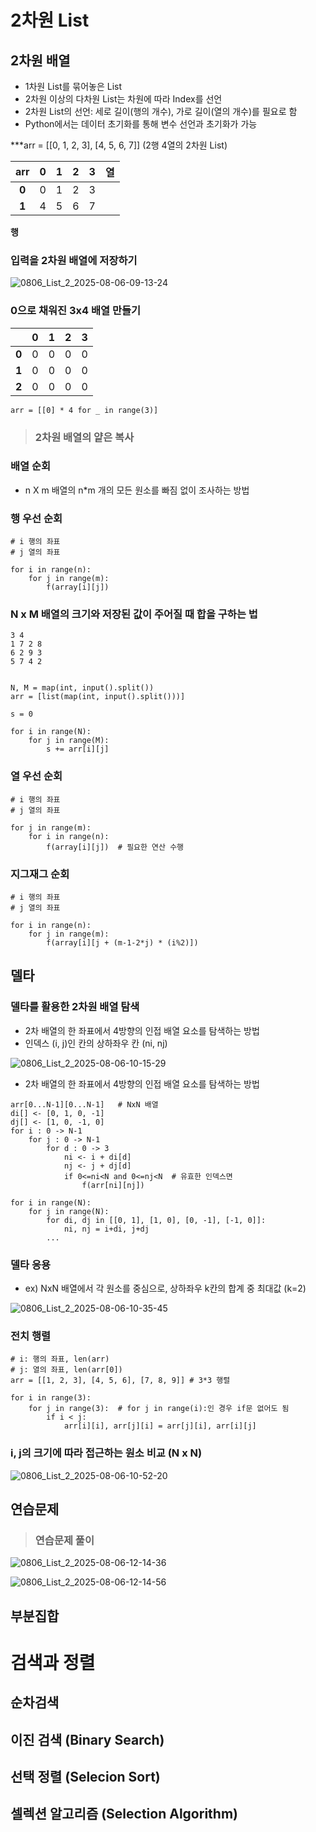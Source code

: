 # 2차원 List

## 2차원 배열
- 1차원 List를 묶어놓은 List
- 2차원 이상의 다차원 List는 차원에 따라 Index를 선언
- 2차원 List의 선언: 세로 길이(행의 개수), 가로 길이(열의 개수)를 필요로 함
- Python에서는 데이터 초기화를 통해 변수 선언과 초기화가 가능

***arr = [[0, 1, 2, 3], [4, 5, 6, 7]] (2행 4열의 2차원 List)

arr|0|1|2|3|열
:-:|:-:|:-:|:-:|:-:|:-:
**0**|0|1|2|3|
**1**|4|5|6|7|
**행**

### 입력을 2차원 배열에 저장하기

![0806_List_2_2025-08-06-09-13-24](../../images/0806_List_2_2025-08-06-09-13-24.png)

### 0으로 채워진 3x4 배열 만들기

<br>|0|1|2|3
:-:|:-:|:-:|:-:|:-:
**0**|0|0|0|0
**1**|0|0|0|0
**2**|0|0|0|0

```
arr = [[0] * 4 for _ in range(3)]
```

> ### 2차원 배열의 얕은 복사

### 배열 순회
- n X m 배열의 n*m 개의 모든 원소를 빠짐 없이 조사하는 방법

### 행 우선 순회

```
# i 행의 좌표
# j 열의 좌표

for i in range(n):
    for j in range(m):
        f(array[i][j])
```

### N x M 배열의 크기와 저장된 값이 주어질 때 합을 구하는 법

```
3 4
1 7 2 8
6 2 9 3
5 7 4 2


N, M = map(int, input().split())
arr = [list(map(int, input().split()))]

s = 0

for i in range(N):
    for j in range(M):
        s += arr[i][j]
```

### 열 우선 순회

```
# i 행의 좌표
# j 열의 좌표

for j in range(m):
    for i in range(n):
        f(array[i][j])  # 필요한 연산 수행
```

### 지그재그 순회

```
# i 행의 좌표
# j 열의 좌표

for i in range(n):
    for j in range(m):
        f(array[i][j + (m-1-2*j) * (i%2)])
```

## 델타

### 델타를 활용한 2차원 배열 탐색
- 2차 배열의 한 좌표에서 4방향의 인접 배열 요소를 탐색하는 방법
- 인덱스 (i, j)인 칸의 상하좌우 칸 (ni, nj)

![0806_List_2_2025-08-06-10-15-29](../../images/0806_List_2_2025-08-06-10-15-29.png)

- 2차 배열의 한 좌표에서 4방향의 인접 배열 요소를 탐색하는 방법

```
arr[0...N-1][0...N-1]   # NxN 배열
di[] <- [0, 1, 0, -1]
dj[] <- [1, 0, -1, 0]
for i : 0 -> N-1
    for j : 0 -> N-1
        for d : 0 -> 3
            ni <- i + di[d]
            nj <- j + dj[d]
            if 0<=ni<N and 0<=nj<N  # 유효한 인덱스면
                f(arr[ni][nj])
```

```
for i in range(N):
    for j in range(N):
        for di, dj in [[0, 1], [1, 0], [0, -1], [-1, 0]]:
            ni, nj = i+di, j+dj
        ...
```

### 델타 응용
- ex) NxN 배열에서 각 원소를 중심으로, 상하좌우 k칸의 합계 중 최대값 (k=2)

![0806_List_2_2025-08-06-10-35-45](../../images/0806_List_2_2025-08-06-10-35-45.png)

### 전치 행렬

```
# i: 행의 좌표, len(arr)
# j: 열의 좌표, len(arr[0])
arr = [[1, 2, 3], [4, 5, 6], [7, 8, 9]] # 3*3 행렬

for i in range(3):
    for j in range(3):  # for j in range(i):인 경우 if문 없어도 됨
        if i < j:   
            arr[i][i], arr[j][i] = arr[j][i], arr[i][j]
```

### i, j의 크기에 따라 접근하는 원소 비교 (N x N)

![0806_List_2_2025-08-06-10-52-20](../../images/0806_List_2_2025-08-06-10-52-20.png)

## 연습문제

> ### 연습문제 풀이

![0806_List_2_2025-08-06-12-14-36](../../images/0806_List_2_2025-08-06-12-14-36.png)

![0806_List_2_2025-08-06-12-14-56](../../images/0806_List_2_2025-08-06-12-14-56.png)

## 부분집합

# 검색과 정렬

## 순차검색

## 이진 검색 (Binary Search)

## 선택 정렬 (Selecion Sort)

## 셀렉션 알고리즘 (Selection Algorithm)